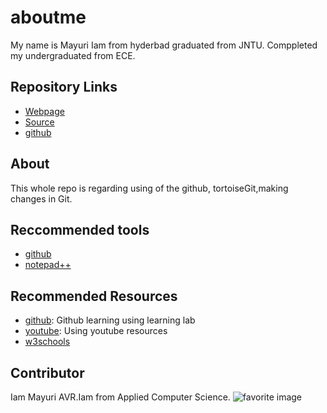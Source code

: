 # aboutme
My name is Mayuri 
Iam from hyderbad graduated from JNTU. Comppleted my undergraduated from ECE.
## Repository Links
- [Webpage](https://profcase.github.io/working-with-markdown/ "Working With Markdown Webpage")
- [Source](https://github.com/profcase/working-with-markdown "Working With Markdown Source")
- [github](https://vijayarajamayuri.github.io/aboutme/ "github pages")
## About
This whole repo is regarding using of the github, tortoiseGit,making changes in Git.
## Reccommended tools
- [github](https://github.com/ "github")
- [notepad++](https://notepad-plus-plus.org/ "notepad++")
## Recommended Resources
- [github](https://github.com/marketplace/github-learning-lab "github learning"): Github learning using         learning lab
- [youtube](https://www.youtube.com/watch?v=BA_c3bGQXlQ "youtube sources"): Using youtube resources
- [w3schools](https://www.w3schools.com/whatis/whatis_github.asp "w3 schools")
## Contributor
Iam Mayuri AVR.Iam from Applied Computer Science.
![ favorite image](https://upload.wikimedia.org/wikipedia/commons/d/d9/Collage_of_Nine_Dogs.jpg)